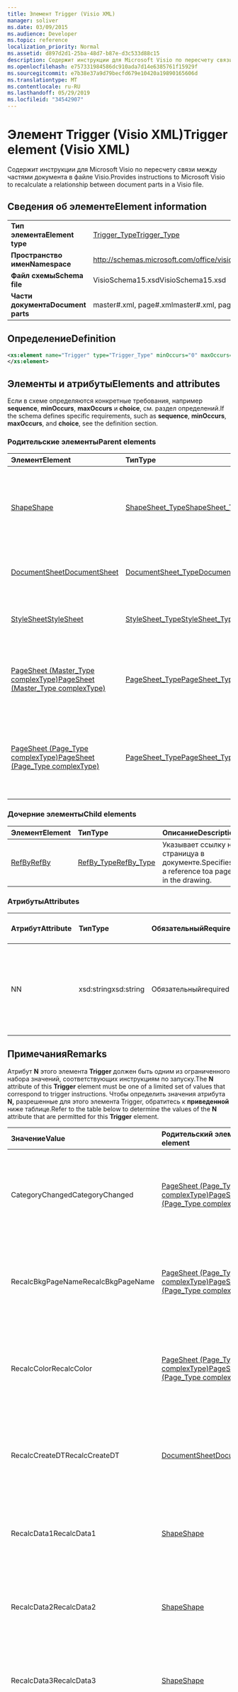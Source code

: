 ```yaml
---
title: Элемент Trigger (Visio XML)
manager: soliver
ms.date: 03/09/2015
ms.audience: Developer
ms.topic: reference
localization_priority: Normal
ms.assetid: d897d2d1-25ba-48d7-b87e-d3c533d88c15
description: Содержит инструкции для Microsoft Visio по пересчету связи между частями документа в файле Visio.
ms.openlocfilehash: e757331984586dc910ada7d14e6385761f15929f
ms.sourcegitcommit: e7b38e37a9d79becfd679e10420a19890165606d
ms.translationtype: MT
ms.contentlocale: ru-RU
ms.lasthandoff: 05/29/2019
ms.locfileid: "34542907"
---
```

# <a name="trigger-element-visio-xml"></a><span data-ttu-id="fab97-103">Элемент Trigger (Visio XML)</span><span class="sxs-lookup"><span data-stu-id="fab97-103">Trigger element (Visio XML)</span></span>

<span data-ttu-id="fab97-104">Содержит инструкции для Microsoft Visio по пересчету связи между частями документа в файле Visio.</span><span class="sxs-lookup"><span data-stu-id="fab97-104">Provides instructions to Microsoft Visio to recalculate a relationship between document parts in a Visio file.</span></span>
  
## <a name="element-information"></a><span data-ttu-id="fab97-105">Сведения об элементе</span><span class="sxs-lookup"><span data-stu-id="fab97-105">Element information</span></span>

|||
|:-----|:-----|
|<span data-ttu-id="fab97-106">**Тип элемента**</span><span class="sxs-lookup"><span data-stu-id="fab97-106">**Element type**</span></span> <br/> |[<span data-ttu-id="fab97-107">Trigger_Type</span><span class="sxs-lookup"><span data-stu-id="fab97-107">Trigger_Type</span></span>](trigger_type-complextypevisio-xml.md) <br/> |
|<span data-ttu-id="fab97-108">**Пространство имен**</span><span class="sxs-lookup"><span data-stu-id="fab97-108">**Namespace**</span></span> <br/> |http://schemas.microsoft.com/office/visio/2012/main  <br/> |
|<span data-ttu-id="fab97-109">**Файл схемы**</span><span class="sxs-lookup"><span data-stu-id="fab97-109">**Schema file**</span></span> <br/> |<span data-ttu-id="fab97-110">VisioSchema15.xsd</span><span class="sxs-lookup"><span data-stu-id="fab97-110">VisioSchema15.xsd</span></span>  <br/> |
|<span data-ttu-id="fab97-111">**Части документа**</span><span class="sxs-lookup"><span data-stu-id="fab97-111">**Document parts**</span></span> <br/> |<span data-ttu-id="fab97-112">master#.xml, page#.xml</span><span class="sxs-lookup"><span data-stu-id="fab97-112">master#.xml, page#.xml</span></span>  <br/> |
   
## <a name="definition"></a><span data-ttu-id="fab97-113">Определение</span><span class="sxs-lookup"><span data-stu-id="fab97-113">Definition</span></span>

```XML
<xs:element name="Trigger" type="Trigger_Type" minOccurs="0" maxOccurs="unbounded" >
</xs:element>
```

## <a name="elements-and-attributes"></a><span data-ttu-id="fab97-114">Элементы и атрибуты</span><span class="sxs-lookup"><span data-stu-id="fab97-114">Elements and attributes</span></span>

<span data-ttu-id="fab97-115">Если в схеме определяются конкретные требования, например **sequence**, **minOccurs**, **maxOccurs** и **choice**, см. раздел определений.</span><span class="sxs-lookup"><span data-stu-id="fab97-115">If the schema defines specific requirements, such as **sequence**, **minOccurs**, **maxOccurs**, and **choice**, see the definition section.</span></span> 
  
### <a name="parent-elements"></a><span data-ttu-id="fab97-116">Родительские элементы</span><span class="sxs-lookup"><span data-stu-id="fab97-116">Parent elements</span></span>

|<span data-ttu-id="fab97-117">**Элемент**</span><span class="sxs-lookup"><span data-stu-id="fab97-117">**Element**</span></span>|<span data-ttu-id="fab97-118">**Тип**</span><span class="sxs-lookup"><span data-stu-id="fab97-118">**Type**</span></span>|<span data-ttu-id="fab97-119">**Описание**</span><span class="sxs-lookup"><span data-stu-id="fab97-119">**Description**</span></span>|
|:-----|:-----|:-----|
|[<span data-ttu-id="fab97-120">Shape</span><span class="sxs-lookup"><span data-stu-id="fab97-120">Shape</span></span>](shape-element-shapes_type-complextypevisio-xml.md) <br/> |[<span data-ttu-id="fab97-121">ShapeSheet_Type</span><span class="sxs-lookup"><span data-stu-id="fab97-121">ShapeSheet_Type</span></span>](shapesheet_type-complextypevisio-xml.md) <br/> |<span data-ttu-id="fab97-122">Указывает элементы ячейки, которые предоставляют сведения для определения фигуры.</span><span class="sxs-lookup"><span data-stu-id="fab97-122">Specifies cell elements that provide information for the definition of a shape.</span></span>  <br/> |
|[<span data-ttu-id="fab97-123">DocumentSheet</span><span class="sxs-lookup"><span data-stu-id="fab97-123">DocumentSheet</span></span>](documentsheet-element-visiodocument_type-complextypevisio-xml.md) <br/> |[<span data-ttu-id="fab97-124">DocumentSheet_Type</span><span class="sxs-lookup"><span data-stu-id="fab97-124">DocumentSheet_Type</span></span>](documentsheet_type-complextypevisio-xml.md) <br/> |<span data-ttu-id="fab97-125">Определяет структуру таблицы документов.</span><span class="sxs-lookup"><span data-stu-id="fab97-125">Defines the DocumentSheet structure.</span></span>  <br/> |
|[<span data-ttu-id="fab97-126">StyleSheet</span><span class="sxs-lookup"><span data-stu-id="fab97-126">StyleSheet</span></span>](stylesheet-element-stylesheets_type-complextypevisio-xml.md) <br/> |[<span data-ttu-id="fab97-127">StyleSheet_Type</span><span class="sxs-lookup"><span data-stu-id="fab97-127">StyleSheet_Type</span></span>](stylesheets_type-complextypevisio-xml.md) <br/> |<span data-ttu-id="fab97-128">Представляет стиль, определенный в документе.</span><span class="sxs-lookup"><span data-stu-id="fab97-128">Represents a style defined in a document.</span></span>  <br/> |
|[<span data-ttu-id="fab97-129">PageSheet (Master_Type complexType)</span><span class="sxs-lookup"><span data-stu-id="fab97-129">PageSheet (Master_Type complexType)</span></span>](pagesheet-element-master_type-complextypevisio-xml.md) <br/> |[<span data-ttu-id="fab97-130">PageSheet_Type</span><span class="sxs-lookup"><span data-stu-id="fab97-130">PageSheet_Type</span></span>](pagesheet_type-complextypevisio-xml.md) <br/> |<span data-ttu-id="fab97-131">Указывает свойства страницы рисования, связанной с хозяином.</span><span class="sxs-lookup"><span data-stu-id="fab97-131">Specifies the properties of the drawing page associated with the master.</span></span>  <br/> |
|[<span data-ttu-id="fab97-132">PageSheet (Page_Type complexType)</span><span class="sxs-lookup"><span data-stu-id="fab97-132">PageSheet (Page_Type complexType)</span></span>](pagesheet-element-page_type-complextypevisio-xml.md) <br/> |[<span data-ttu-id="fab97-133">PageSheet_Type</span><span class="sxs-lookup"><span data-stu-id="fab97-133">PageSheet_Type</span></span>](pagesheet_type-complextypevisio-xml.md) <br/> |<span data-ttu-id="fab97-134">Указывает свойства страницы рисования, связанной со страницей рисования.</span><span class="sxs-lookup"><span data-stu-id="fab97-134">Specifies the properties of the drawing page associated with the drawing page.</span></span>  <br/> |
   
### <a name="child-elements"></a><span data-ttu-id="fab97-135">Дочерние элементы</span><span class="sxs-lookup"><span data-stu-id="fab97-135">Child elements</span></span>

|<span data-ttu-id="fab97-136">**Элемент**</span><span class="sxs-lookup"><span data-stu-id="fab97-136">**Element**</span></span>|<span data-ttu-id="fab97-137">**Тип**</span><span class="sxs-lookup"><span data-stu-id="fab97-137">**Type**</span></span>|<span data-ttu-id="fab97-138">**Описание**</span><span class="sxs-lookup"><span data-stu-id="fab97-138">**Description**</span></span>|
|:-----|:-----|:-----|
|[<span data-ttu-id="fab97-139">RefBy</span><span class="sxs-lookup"><span data-stu-id="fab97-139">RefBy</span></span>](refby-element-trigger_type-complextypevisio-xml.md) <br/> |[<span data-ttu-id="fab97-140">RefBy_Type</span><span class="sxs-lookup"><span data-stu-id="fab97-140">RefBy_Type</span></span>](refby_type-complextypevisio-xml.md) <br/> |<span data-ttu-id="fab97-141">Указывает ссылку на страницуa в документе.</span><span class="sxs-lookup"><span data-stu-id="fab97-141">Specifies a reference toa page in the drawing.</span></span>  <br/> |
   
### <a name="attributes"></a><span data-ttu-id="fab97-142">Атрибуты</span><span class="sxs-lookup"><span data-stu-id="fab97-142">Attributes</span></span>

|<span data-ttu-id="fab97-143">**Атрибут**</span><span class="sxs-lookup"><span data-stu-id="fab97-143">**Attribute**</span></span>|<span data-ttu-id="fab97-144">**Тип**</span><span class="sxs-lookup"><span data-stu-id="fab97-144">**Type**</span></span>|<span data-ttu-id="fab97-145">**Обязательный**</span><span class="sxs-lookup"><span data-stu-id="fab97-145">**Required**</span></span>|<span data-ttu-id="fab97-146">**Описание**</span><span class="sxs-lookup"><span data-stu-id="fab97-146">**Description**</span></span>|<span data-ttu-id="fab97-147">**Возможные значения**</span><span class="sxs-lookup"><span data-stu-id="fab97-147">**Possible values**</span></span>|
|:-----|:-----|:-----|:-----|:-----|
|<span data-ttu-id="fab97-148">N</span><span class="sxs-lookup"><span data-stu-id="fab97-148">N</span></span>  <br/> |<span data-ttu-id="fab97-149">xsd:string</span><span class="sxs-lookup"><span data-stu-id="fab97-149">xsd:string</span></span>  <br/> |<span data-ttu-id="fab97-150">Обязательный</span><span class="sxs-lookup"><span data-stu-id="fab97-150">required</span></span>  <br/> |<span data-ttu-id="fab97-151">Имя формулы, которая вызывается при активации триггера.</span><span class="sxs-lookup"><span data-stu-id="fab97-151">The name of the formula to be called when the trigger is activated.</span></span>  <br/> <span data-ttu-id="fab97-152">См. раздел "Замечания".</span><span class="sxs-lookup"><span data-stu-id="fab97-152">See the Remarks section.</span></span>  <br/> |<span data-ttu-id="fab97-153">Значения типа xsd:string.</span><span class="sxs-lookup"><span data-stu-id="fab97-153">Values of the xsd:string type.</span></span>  <br/> |
   
## <a name="remarks"></a><span data-ttu-id="fab97-154">Примечания</span><span class="sxs-lookup"><span data-stu-id="fab97-154">Remarks</span></span>

<span data-ttu-id="fab97-155">Атрибут **N** этого элемента **Trigger** должен быть одним из ограниченного набора значений, соответствующих инструкциям по запуску.</span><span class="sxs-lookup"><span data-stu-id="fab97-155">The **N** attribute of this **Trigger** element must be one of a limited set of values that correspond to trigger instructions.</span></span> <span data-ttu-id="fab97-156">Чтобы определить значения атрибута **N,** разрешенные для этого элемента Trigger, обратитесь к **приведенной** ниже таблице.</span><span class="sxs-lookup"><span data-stu-id="fab97-156">Refer to the table below to determine the values of the **N** attribute that are permitted for this **Trigger** element.</span></span> 
  
|<span data-ttu-id="fab97-157">**Значение**</span><span class="sxs-lookup"><span data-stu-id="fab97-157">**Value**</span></span>|<span data-ttu-id="fab97-158">**Родительский элемент**</span><span class="sxs-lookup"><span data-stu-id="fab97-158">**Parent element**</span></span>|<span data-ttu-id="fab97-159">**Описание**</span><span class="sxs-lookup"><span data-stu-id="fab97-159">**Description**</span></span>|
|:-----|:-----|:-----|
|<span data-ttu-id="fab97-160">CategoryChanged</span><span class="sxs-lookup"><span data-stu-id="fab97-160">CategoryChanged</span></span>  <br/> |[<span data-ttu-id="fab97-161">PageSheet (Page_Type complexType)</span><span class="sxs-lookup"><span data-stu-id="fab97-161">PageSheet (Page_Type complexType)</span></span>](pagesheet-element-page_type-complextypevisio-xml.md) <br/> |<span data-ttu-id="fab97-162">Триггер, который отображается на фигуре при использовании межстраковой ссылки с использованием функции **HASCATEGORIES.**</span><span class="sxs-lookup"><span data-stu-id="fab97-162">A trigger that appears on a shape when a cross-part reference using a **HASCATEGORIES** function exists.</span></span>  <br/> |
|<span data-ttu-id="fab97-163">RecalcBkgPageName</span><span class="sxs-lookup"><span data-stu-id="fab97-163">RecalcBkgPageName</span></span>  <br/> |[<span data-ttu-id="fab97-164">PageSheet (Page_Type complexType)</span><span class="sxs-lookup"><span data-stu-id="fab97-164">PageSheet (Page_Type complexType)</span></span>](pagesheet-element-page_type-complextypevisio-xml.md) <br/> |<span data-ttu-id="fab97-165">Триггер, который отображается на странице при использовании межсетовой ссылки с использованием **функции BKGPAGENAME**</span><span class="sxs-lookup"><span data-stu-id="fab97-165">A trigger that appears on a page when a cross-part reference using a **BKGPAGENAME** function exists</span></span>  <br/> |
|<span data-ttu-id="fab97-166">RecalcColor</span><span class="sxs-lookup"><span data-stu-id="fab97-166">RecalcColor</span></span>  <br/> |[<span data-ttu-id="fab97-167">PageSheet (Page_Type complexType)</span><span class="sxs-lookup"><span data-stu-id="fab97-167">PageSheet (Page_Type complexType)</span></span>](pagesheet-element-page_type-complextypevisio-xml.md) <br/> |<span data-ttu-id="fab97-168">Триггер, который отображается на странице всякий раз, когда страница или любая из ее содержащихся фигур использует **функцию RGB.**</span><span class="sxs-lookup"><span data-stu-id="fab97-168">A trigger that appears on a page whenever the page or any of its contained shapes uses a **RGB** function.</span></span>  <br/> |
|<span data-ttu-id="fab97-169">RecalcCreateDT</span><span class="sxs-lookup"><span data-stu-id="fab97-169">RecalcCreateDT</span></span>  <br/> |[<span data-ttu-id="fab97-170">DocumentSheet</span><span class="sxs-lookup"><span data-stu-id="fab97-170">DocumentSheet</span></span>](documentsheet-element-visiodocument_type-complextypevisio-xml.md) <br/> |<span data-ttu-id="fab97-171">Триггер, который отображается в документе при использовании меж части ссылки с использованием функции **DOCCREATION.**</span><span class="sxs-lookup"><span data-stu-id="fab97-171">A trigger that appears on a document when a cross-part reference using a **DOCCREATION** function exists.</span></span>  <br/> |
|<span data-ttu-id="fab97-172">RecalcData1</span><span class="sxs-lookup"><span data-stu-id="fab97-172">RecalcData1</span></span>  <br/> |[<span data-ttu-id="fab97-173">Shape</span><span class="sxs-lookup"><span data-stu-id="fab97-173">Shape</span></span>](shape-element-shapes_type-complextypevisio-xml.md) <br/> |<span data-ttu-id="fab97-174">Триггер, который отображается на фигуре при использовании меж части ссылки с использованием **функции DATA1.**</span><span class="sxs-lookup"><span data-stu-id="fab97-174">A trigger that appears on a shape when a cross-part reference using a **DATA1** function exists.</span></span>  <br/> |
|<span data-ttu-id="fab97-175">RecalcData2</span><span class="sxs-lookup"><span data-stu-id="fab97-175">RecalcData2</span></span>  <br/> |[<span data-ttu-id="fab97-176">Shape</span><span class="sxs-lookup"><span data-stu-id="fab97-176">Shape</span></span>](shape-element-shapes_type-complextypevisio-xml.md) <br/> |<span data-ttu-id="fab97-177">Триггер, который отображается на фигуре при использовании меж части ссылки с использованием **функции DATA2.**</span><span class="sxs-lookup"><span data-stu-id="fab97-177">A trigger that appears on a shape when a cross-part reference using a **DATA2** function exists.</span></span>  <br/> |
|<span data-ttu-id="fab97-178">RecalcData3</span><span class="sxs-lookup"><span data-stu-id="fab97-178">RecalcData3</span></span>  <br/> |[<span data-ttu-id="fab97-179">Shape</span><span class="sxs-lookup"><span data-stu-id="fab97-179">Shape</span></span>](shape-element-shapes_type-complextypevisio-xml.md) <br/> |<span data-ttu-id="fab97-180">Триггер, который отображается на фигуре при использовании меж части ссылки с использованием **функции DATA3.**</span><span class="sxs-lookup"><span data-stu-id="fab97-180">A trigger that appears on a shape when a cross-part reference using a **DATA3** function exists.</span></span>  <br/> |
|<span data-ttu-id="fab97-181">RecalcEditDT</span><span class="sxs-lookup"><span data-stu-id="fab97-181">RecalcEditDT</span></span>  <br/> |[<span data-ttu-id="fab97-182">DocumentSheet</span><span class="sxs-lookup"><span data-stu-id="fab97-182">DocumentSheet</span></span>](documentsheet-element-visiodocument_type-complextypevisio-xml.md) <br/> |<span data-ttu-id="fab97-183">Триггер, который отображается в документе при использовании межстраковой ссылки с использованием функции **DOCLASTEDIT.**</span><span class="sxs-lookup"><span data-stu-id="fab97-183">A trigger that appears on a document when a cross-part reference using a **DOCLASTEDIT** function exists.</span></span>  <br/> |
|<span data-ttu-id="fab97-184">RecalcID</span><span class="sxs-lookup"><span data-stu-id="fab97-184">RecalcID</span></span>  <br/> |[<span data-ttu-id="fab97-185">Shape</span><span class="sxs-lookup"><span data-stu-id="fab97-185">Shape</span></span>](shape-element-shapes_type-complextypevisio-xml.md) <br/> |<span data-ttu-id="fab97-186">Триггер, который отображается на фигуре при использовании меж части ссылки с использованием **функции ID.**</span><span class="sxs-lookup"><span data-stu-id="fab97-186">A trigger that appears on a shape when a cross-part reference using a **ID** function exists.</span></span>  <br/> |
|<span data-ttu-id="fab97-187">RecalcMasterName</span><span class="sxs-lookup"><span data-stu-id="fab97-187">RecalcMasterName</span></span>  <br/> |[<span data-ttu-id="fab97-188">Shape</span><span class="sxs-lookup"><span data-stu-id="fab97-188">Shape</span></span>](shape-element-shapes_type-complextypevisio-xml.md) <br/> |<span data-ttu-id="fab97-189">Триггер, который отображается на фигуре при использовании меж части ссылки с использованием **функции MASTERNAME.**</span><span class="sxs-lookup"><span data-stu-id="fab97-189">A trigger that appears on a shape when a cross-part reference using a **MASTERNAME** function exists.</span></span>  <br/> |
|<span data-ttu-id="fab97-190">RecalcName</span><span class="sxs-lookup"><span data-stu-id="fab97-190">RecalcName</span></span>  <br/> |[<span data-ttu-id="fab97-191">Shape</span><span class="sxs-lookup"><span data-stu-id="fab97-191">Shape</span></span>](shape-element-shapes_type-complextypevisio-xml.md) <br/> |<span data-ttu-id="fab97-192">Триггер, который отображается на фигуре при использовании меж части ссылки с использованием **функции NAME.**</span><span class="sxs-lookup"><span data-stu-id="fab97-192">A trigger that appears on a shape when a cross-part reference using a **NAME** function exists.</span></span>  <br/> |
|<span data-ttu-id="fab97-193">RecalcNowAndRand</span><span class="sxs-lookup"><span data-stu-id="fab97-193">RecalcNowAndRand</span></span>  <br/> |[<span data-ttu-id="fab97-194">PageSheet (Page_Type complexType)</span><span class="sxs-lookup"><span data-stu-id="fab97-194">PageSheet (Page_Type complexType)</span></span>](pagesheet-element-page_type-complextypevisio-xml.md) <br/> |<span data-ttu-id="fab97-195">Триггер, который отображается на странице, если страница или любая из ее содержащих фигур имеет функцию **NOW** или **RAND.**</span><span class="sxs-lookup"><span data-stu-id="fab97-195">A trigger that appears on a page if either the page or any of its containing shapes have a **NOW** or a **RAND** function.</span></span>  <br/> |
|<span data-ttu-id="fab97-196">RecalcPageCount</span><span class="sxs-lookup"><span data-stu-id="fab97-196">RecalcPageCount</span></span>  <br/> |[<span data-ttu-id="fab97-197">DocumentSheet</span><span class="sxs-lookup"><span data-stu-id="fab97-197">DocumentSheet</span></span>](documentsheet-element-visiodocument_type-complextypevisio-xml.md) <br/> |<span data-ttu-id="fab97-198">Триггер, который отображается в документе, когда существует межстранивная ссылка с использованием функции **PAGECOUNT.**</span><span class="sxs-lookup"><span data-stu-id="fab97-198">A trigger that appears on a document when a cross-part reference using a **PAGECOUNT** function exists.</span></span>  <br/> |
|<span data-ttu-id="fab97-199">RecalcPageName</span><span class="sxs-lookup"><span data-stu-id="fab97-199">RecalcPageName</span></span>  <br/> |[<span data-ttu-id="fab97-200">PageSheet (Page_Type complexType)</span><span class="sxs-lookup"><span data-stu-id="fab97-200">PageSheet (Page_Type complexType)</span></span>](pagesheet-element-page_type-complextypevisio-xml.md) <br/> [<span data-ttu-id="fab97-201">Shape</span><span class="sxs-lookup"><span data-stu-id="fab97-201">Shape</span></span>](shape-element-shapes_type-complextypevisio-xml.md) <br/> |<span data-ttu-id="fab97-202">Триггер, который отображается на фигуре, когда существует межсетевая ссылка с использованием функции **PAGENAME.**</span><span class="sxs-lookup"><span data-stu-id="fab97-202">A trigger that appears on a shape when a cross-part reference using a **PAGENAME** function exists.</span></span>  <br/> |
|<span data-ttu-id="fab97-203">RecalcPageNum</span><span class="sxs-lookup"><span data-stu-id="fab97-203">RecalcPageNum</span></span>  <br/> |[<span data-ttu-id="fab97-204">PageSheet (Page_Type complexType)</span><span class="sxs-lookup"><span data-stu-id="fab97-204">PageSheet (Page_Type complexType)</span></span>](pagesheet-element-page_type-complextypevisio-xml.md) <br/> |<span data-ttu-id="fab97-205">Триггер, который отображается на странице при использовании межсайтовой ссылки с использованием функции **PAGENUMBER.**</span><span class="sxs-lookup"><span data-stu-id="fab97-205">A trigger that appears on a page when a cross-part reference using a **PAGENUMBER** function exists.</span></span>  <br/> |
|<span data-ttu-id="fab97-206">RecalcPath</span><span class="sxs-lookup"><span data-stu-id="fab97-206">RecalcPath</span></span>  <br/> |[<span data-ttu-id="fab97-207">DocumentSheet</span><span class="sxs-lookup"><span data-stu-id="fab97-207">DocumentSheet</span></span>](documentsheet-element-visiodocument_type-complextypevisio-xml.md) <br/> |<span data-ttu-id="fab97-208">Триггер, который отображается на фигуре при использовании межсайтовой ссылки с использованием **ФУНКЦИИ POINTALONGPATH,** **PATHLENGTH** или **PATHSEGMENT.**</span><span class="sxs-lookup"><span data-stu-id="fab97-208">A trigger that appears on a shape when a cross-part reference using a **POINTALONGPATH**, **PATHLENGTH**, or **PATHSEGMENT** function exists.</span></span>  <br/> |
|<span data-ttu-id="fab97-209">RecalcPrintDT</span><span class="sxs-lookup"><span data-stu-id="fab97-209">RecalcPrintDT</span></span>  <br/> |[<span data-ttu-id="fab97-210">DocumentSheet</span><span class="sxs-lookup"><span data-stu-id="fab97-210">DocumentSheet</span></span>](documentsheet-element-visiodocument_type-complextypevisio-xml.md) <br/> |<span data-ttu-id="fab97-211">Триггер, который отображается в документе при использовании межстраковой ссылки с использованием функции **DOCLASTPRINT.**</span><span class="sxs-lookup"><span data-stu-id="fab97-211">A trigger that appears on a document when a cross-part reference using a **DOCLASTPRINT** function exists.</span></span>  <br/> |
|<span data-ttu-id="fab97-212">RecalcSaveDT</span><span class="sxs-lookup"><span data-stu-id="fab97-212">RecalcSaveDT</span></span>  <br/> |[<span data-ttu-id="fab97-213">DocumentSheet</span><span class="sxs-lookup"><span data-stu-id="fab97-213">DocumentSheet</span></span>](documentsheet-element-visiodocument_type-complextypevisio-xml.md) <br/> |<span data-ttu-id="fab97-214">Триггер, который отображается в документе при использовании межстраковой ссылки с использованием функции **DOCLASTSAVE.**</span><span class="sxs-lookup"><span data-stu-id="fab97-214">A trigger that appears on a document when a cross-part reference using a **DOCLASTSAVE** function exists.</span></span>  <br/> |
|<span data-ttu-id="fab97-215">RecalcSummary</span><span class="sxs-lookup"><span data-stu-id="fab97-215">RecalcSummary</span></span>  <br/> |[<span data-ttu-id="fab97-216">DocumentSheet</span><span class="sxs-lookup"><span data-stu-id="fab97-216">DocumentSheet</span></span>](documentsheet-element-visiodocument_type-complextypevisio-xml.md) <br/> |<span data-ttu-id="fab97-217">Триггер, который отображается в документе при использовании межобъексной ссылки с использованием **функции CATEGORY,** **CREATOR,** **DESCRIPTION,** **KEYWORDS,** **SUBJECT** или **TITLE.**</span><span class="sxs-lookup"><span data-stu-id="fab97-217">A trigger that appears on a document when a cross-part reference using a **CATEGORY**, **CREATOR**, **DESCRIPTION**, **KEYWORDS**, **SUBJECT**, or **TITLE** function exists.</span></span>  <br/> |
|<span data-ttu-id="fab97-218">RecalcType</span><span class="sxs-lookup"><span data-stu-id="fab97-218">RecalcType</span></span>  <br/> |[<span data-ttu-id="fab97-219">Shape</span><span class="sxs-lookup"><span data-stu-id="fab97-219">Shape</span></span>](shape-element-shapes_type-complextypevisio-xml.md) <br/> |<span data-ttu-id="fab97-220">Триггер, который отображается на фигуре при использовании меж части ссылки с использованием **функции TYPE.**</span><span class="sxs-lookup"><span data-stu-id="fab97-220">A trigger that appears on a shape when a cross-part reference using a **TYPE** function exists.</span></span>  <br/> |
|<span data-ttu-id="fab97-221">RelChanged</span><span class="sxs-lookup"><span data-stu-id="fab97-221">RelChanged</span></span>  <br/> |[<span data-ttu-id="fab97-222">Shape</span><span class="sxs-lookup"><span data-stu-id="fab97-222">Shape</span></span>](shape-element-shapes_type-complextypevisio-xml.md) <br/> |<span data-ttu-id="fab97-223">Триггер, который отображается на фигуре, когда существует межстранивная ссылка с использованием функции **CONTAINERMEMBERCOUNT.**</span><span class="sxs-lookup"><span data-stu-id="fab97-223">A trigger that appears on a shape when a cross-part reference using a **CONTAINERMEMBERCOUNT** function exists.</span></span>  <br/> |
|<span data-ttu-id="fab97-224">ZOrderChanged</span><span class="sxs-lookup"><span data-stu-id="fab97-224">ZOrderChanged</span></span>  <br/> |[<span data-ttu-id="fab97-225">PageSheet (Page_Type complexType)</span><span class="sxs-lookup"><span data-stu-id="fab97-225">PageSheet (Page_Type complexType)</span></span>](pagesheet-element-page_type-complextypevisio-xml.md) <br/> |<span data-ttu-id="fab97-226">Триггер, который отображается на странице при использовании межпрофильной ссылки с использованием функции **CONTAINERSHEETREF.**</span><span class="sxs-lookup"><span data-stu-id="fab97-226">A trigger that appears on a page when a cross-part reference using a **CONTAINERSHEETREF** function exists.</span></span>  <br/> |
|<span data-ttu-id="fab97-227">Path</span><span class="sxs-lookup"><span data-stu-id="fab97-227">Path</span></span>  <br/> |[<span data-ttu-id="fab97-228">Shape</span><span class="sxs-lookup"><span data-stu-id="fab97-228">Shape</span></span>](shape-element-shapes_type-complextypevisio-xml.md) <br/> |<span data-ttu-id="fab97-229">Триггер, который отображается на странице при использовании межсайтовой ссылки с использованием **функции POINTALONGPATH,** **PATHLENGTH** или **PATHSEGMENT.**</span><span class="sxs-lookup"><span data-stu-id="fab97-229">A trigger that appears on a page when a cross-part reference using a **POINTALONGPATH**, **PATHLENGTH**, or **PATHSEGMENT** function exists.</span></span>  <br/> |
   

